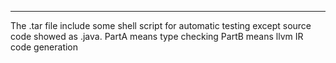 ------------------------------------------------------------------------
The .tar file include some shell script for automatic testing except source code showed as .java. 
PartA means type checking
PartB means llvm IR code generation

